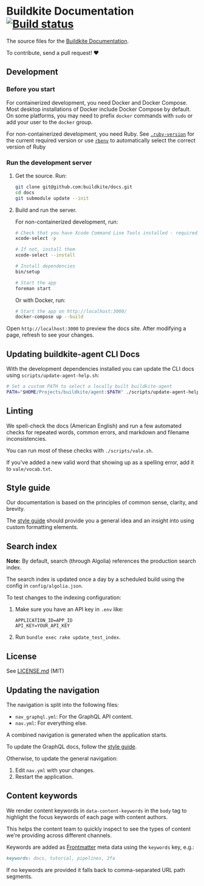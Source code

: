 # Buildkite Documentation [![Build status](https://badge.buildkite.com/b1b9e3ef9d893c087f5e5c0a2d04c258ba393bed2379273f63.svg?branch=main)](https://buildkite.com/buildkite/docs)

The source files for the [Buildkite Documentation](https://buildkite.com/docs).

To contribute, send a pull request! :heart:

## Development

### Before you start

For containerized development, you need Docker and Docker Compose.
Most desktop installations of Docker include Docker Compose by default.
On some platforms, you may need to prefix `docker` commands with `sudo` or add your user to the `docker` group.

For non-containerized development, you need Ruby.
See [`.ruby-version`](.ruby-version) for the current required version
or use [`rbenv`](https://github.com/rbenv/rbenv) to automatically select the correct version of Ruby

### Run the development server

1. Get the source. Run:

   ```bash
   git clone git@github.com:buildkite/docs.git
   cd docs
   git submodule update --init
   ```

2. Build and run the server.

   For non-containerized development, run:

   ```bash
   # Check that you have Xcode Command Line Tools installed - required to build dependencies
   xcode-select -p

   # If not, install them
   xcode-select --install

   # Install dependencies
   bin/setup

   # Start the app
   foreman start
   ```

   Or with Docker, run:

   ```bash
   # Start the app on http://localhost:3000/
   docker-compose up --build
   ```

Open `http://localhost:3000` to preview the docs site.
After modifying a page, refresh to see your changes.

## Updating buildkite-agent CLI Docs

With the development dependencies installed you can update the CLI docs using
`scripts/update-agent-help.sh`:

```bash
# Set a custom PATH to select a locally built buildkite-agent
PATH="$HOME/Projects/buildkite/agent:$PATH" ./scripts/update-agent-help.sh
```

## Linting

We spell-check the docs (American English) and run a few automated checks for repeated words, common errors, and markdown and filename inconsistencies.

You can run most of these checks with `./scripts/vale.sh`.

If you've added a new valid word that showing up as a spelling error, add it to `vale/vocab.txt`.

## Style guide

Our documentation is based on the principles of common sense, clarity, and brevity.

The [style guide](/styleguide/STYLE.md) should provide you a general idea and an insight into using custom formatting elements.

## Search index

**Note:** By default, search (through Algolia) references the production search index.

The search index is updated once a day by a scheduled build using the config in `config/algolia.json`.

To test changes to the indexing configuration:

1. Make sure you have an API key in `.env` like:

    ```env
    APPLICATION_ID=APP_ID
    API_KEY=YOUR_API_KEY
    ```

2. Run `bundle exec rake update_test_index`.

## License

See [LICENSE.md](LICENSE.md) (MIT)

## Updating the navigation

The navigation is split into the following files:

- `nav_graphql.yml`: For the GraphQL API content.
- `nav.yml`: For everything else.

A combined navigation is generated when the application starts.

To update the GraphQL docs, follow the [style guide](/styleguide/STYLE.md#graphql-api-schemas).

Otherwise, to update the general navigation:

1. Edit `nav.yml` with your changes.
1. Restart the application.

## Content keywords

We render content keywords in `data-content-keywords` in the `body` tag to highlight the focus keywords of each page with content authors.

This helps the content team to quickly inspect to see the types of content we're providing across different channels.

Keywords are added as [Frontmatter](https://rubygems.org/gems/front_matter_parser) meta data using the `keywords` key, e.g.:

```md
keywords: docs, tutorial, pipelines, 2fa
```

If no keywords are provided it falls back to comma-separated URL path segments.
